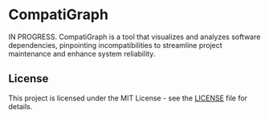 # CompatiGraph
IN PROGRESS. CompatiGraph is a tool that visualizes and analyzes software dependencies, pinpointing incompatibilities to streamline project maintenance and enhance system reliability.
## License

This project is licensed under the MIT License - see the [LICENSE](LICENSE) file for details.
